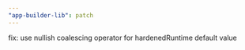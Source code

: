 ```yaml
---
"app-builder-lib": patch
---
```


fix: use nullish coalescing operator for hardenedRuntime default value
